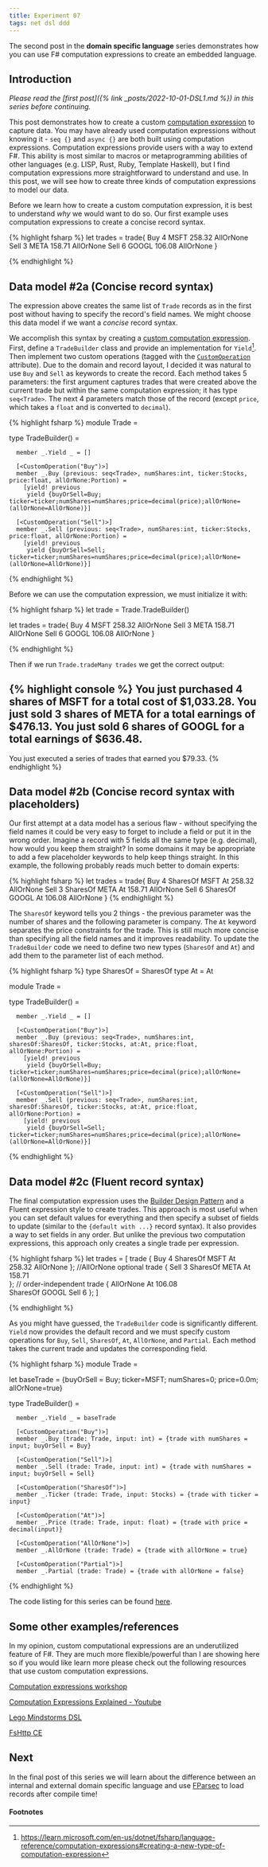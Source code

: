 ```yaml
---
title: Experiment 07
tags: net dsl ddd
---
```


The second post in the **domain specific language** series demonstrates how you can use F# computation expressions to create an embedded language.

## Introduction

*Please read the [first post]({% link _posts/2022-10-01-DSL1.md %}) in this series before continuing.*

This post demonstrates how to create a custom [computation expression](https://learn.microsoft.com/en-us/dotnet/fsharp/language-reference/computation-expressions) to capture data. You may have already used computation expressions without knowing it -  `seq {}` and `async {}` are both built using computation expressions. Computation expressions  provide users with a way to extend F#. This ability is most similar to macros or metaprogramming abilities of other languages (e.g. LISP, Rust, Ruby, Template Haskell), but I find computation expressions more straightforward to understand and use. In this post, we will see how to create three kinds of computation expressions to model our data. 

Before we learn how to create a custom computation expression, it is best to understand *why* we would want to do so. Our first example uses computation expressions to create a concise record syntax. 

{% highlight fsharp %}
let trades = 
  trade{
    Buy 4 MSFT 258.32 AllOrNone
    Sell 3 META 158.71 AllOrNone
    Sell 6 GOOGL 106.08 AllOrNone
  }

{% endhighlight %}

## Data model #2a (Concise record syntax)

The expression above creates the same list of `Trade` records as in the first post without having to specify the record's field names. We might choose this data model if we want a *concise* record syntax. 

We accomplish this syntax by creating a [custom computation expression](https://learn.microsoft.com/en-us/dotnet/fsharp/language-reference/computation-expressions#extending-existing-builders-with-new-custom-operations). First, define a `TradeBuilder` class and provide an implementation for `Yield`[^1]. Then implement two custom operations (tagged with the [`CustomOperation`](https://fsharp.github.io/fsharp-core-docs/reference/fsharp-core-customoperationattribute.html) attribute). Due to the domain and record layout, I decided it was natural to use `Buy` and `Sell` as keywords to create the record. Each method takes 5 parameters: the first argument captures trades that were created above the current trade but within the same computation expression; it has type `seq<Trade>`. The next 4 parameters match those of the record (except `price`, which takes a `float` and is converted to `decimal`). 

{% highlight fsharp %}
module Trade = 

  type TradeBuilder() =

      member _.Yield _ = []

      [<CustomOperation("Buy")>]
      member _.Buy (previous: seq<Trade>, numShares:int, ticker:Stocks, price:float, allOrNone:Portion) = 
        [yield! previous
         yield {buyOrSell=Buy; ticker=ticker;numShares=numShares;price=decimal(price);allOrNone=(allOrNone=AllOrNone)}]

      [<CustomOperation("Sell")>]
      member _.Sell (previous: seq<Trade>, numShares:int, ticker:Stocks, price:float, allOrNone:Portion) = 
        [yield! previous
         yield {buyOrSell=Sell; ticker=ticker;numShares=numShares;price=decimal(price);allOrNone=(allOrNone=AllOrNone)}]
{% endhighlight %}

Before we can use the computation expression, we must initialize it with:

{% highlight fsharp %}
let trade = Trade.TradeBuilder()

let trades = 
  trade{
    Buy 4 MSFT 258.32 AllOrNone
    Sell 3 META 158.71 AllOrNone
    Sell 6 GOOGL 106.08 AllOrNone
  }

{% endhighlight %}

Then if we run `Trade.tradeMany trades` we get the correct output:

{% highlight console %}
You just purchased 4 shares of MSFT for a total cost of $1,033.28.
You just sold 3 shares of META for a total earnings of $476.13.
You just sold 6 shares of GOOGL for a total earnings of $636.48.
-------------------------------------------------------------------
You just executed a series of trades that earned you $79.33.
{% endhighlight %}

## Data model #2b (Concise record syntax with placeholders)

Our first attempt at a data model has a serious flaw - without specifying the field names it could be very easy to forget to include a field or put it in the wrong order. Imagine a record with 5 fields all the same type (e.g. decimal), how would you keep them straight? In some domains it may be appropriate to add a few placeholder keywords to help keep things straight. In this example, the following probably reads much better to domain experts:

{% highlight fsharp %}
let trades = 
  trade{
    Buy 4 SharesOf MSFT At 258.32 AllOrNone
    Sell 3 SharesOf META At 158.71 AllOrNone
    Sell 6 SharesOf GOOGL At 106.08 AllOrNone
  }
{% endhighlight %}

The `SharesOf` keyword tells you 2 things - the previous parameter was the number of shares and the following parameter is company. The `At` keyword separates the price constraints for the trade. This is still much more concise than specifying all the field names and it improves readability. To update  the `TradeBuilder` code we need to define two new types (`SharesOf` and `At`) and add them to the parameter list of each method.

{% highlight fsharp %}
type SharesOf = SharesOf
type At = At

module Trade = 

  type TradeBuilder() =

      member _.Yield _ = []

      [<CustomOperation("Buy")>]
      member _.Buy (previous: seq<Trade>, numShares:int, sharesOf:SharesOf, ticker:Stocks, at:At, price:float, allOrNone:Portion) = 
        [yield! previous
         yield {buyOrSell=Buy; ticker=ticker;numShares=numShares;price=decimal(price);allOrNone=(allOrNone=AllOrNone)}]

      [<CustomOperation("Sell")>]
      member _.Sell (previous: seq<Trade>, numShares:int, sharesOf:SharesOf, ticker:Stocks, at:At, price:float, allOrNone:Portion) = 
        [yield! previous
         yield {buyOrSell=Sell; ticker=ticker;numShares=numShares;price=decimal(price);allOrNone=(allOrNone=AllOrNone)}]
        
{% endhighlight %}

## Data model #2c (Fluent record syntax)

The final computation expression uses the [Builder Design Pattern](https://refactoring.guru/design-patterns/builder) and a Fluent expression style to create trades. This approach is most useful when you can set default values for everything and then specify a subset of fields to update (similar to the `{default with ...}` record syntax). It also provides a way to set fields in any order. But unlike the previous two computation expressions, this approach only creates a single trade per expression. 

{% highlight fsharp %}
let trades = 
  [
    trade {
      Buy 4
      SharesOf MSFT
      At 258.32
      AllOrNone
    };
    //AllOrNone optional
    trade {
      Sell 3
      SharesOf META
      At 158.71      
    };
    // order-independent
    trade {
      AllOrNone
      At 106.08      
      SharesOf GOOGL
      Sell 6
    };
  ]
        
{% endhighlight %}

As you might have guessed, the `TradeBuilder` code is significantly different. `Yield` now provides the default record and we must specify custom operations for `Buy`, `Sell`, `SharesOf`, `At`, `AllOrNone`, and `Partial`. Each method takes the current trade and updates the corresponding field.  

{% highlight fsharp %}
module Trade = 

  let baseTrade = {buyOrSell = Buy; ticker=MSFT; numShares=0; price=0.0m; allOrNone=true}

  type TradeBuilder() =

      member _.Yield _ = baseTrade

      [<CustomOperation("Buy")>]
      member _.Buy (trade: Trade, input: int) = {trade with numShares = input; buyOrSell = Buy}

      [<CustomOperation("Sell")>]
      member _.Sell (trade: Trade, input: int) = {trade with numShares = input; buyOrSell = Sell}

      [<CustomOperation("SharesOf")>]
      member _.Ticker (trade: Trade, input: Stocks) = {trade with ticker = input}

      [<CustomOperation("At")>]
      member _.Price (trade: Trade, input: float) = {trade with price = decimal(input)}

      [<CustomOperation("AllOrNone")>]
      member _.AllOrNone (trade: Trade) = {trade with allOrNone = true}
    
      [<CustomOperation("Partial")>]
      member _.Partial (trade: Trade) = {trade with allOrNone = false}
        
{% endhighlight %}

The code listing for this series can be found [here](https://github.com/dlfelps/dsl-examples).

## Some other examples/references

In my opinion, custom computational expressions are an underutilized feature of F#. They are much more flexible/powerful than I are showing here so if you would like learn more please check out the following resources that use custom computation expressions.

[Computation expressions workshop](https://github.com/panesofglass/computation-expressions-workshop)

[Computation Expressions Explained - Youtube](https://www.youtube.com/watch?v=pC4ZIeOmgB0&t=2461s)

[Lego Mindstorms DSL](https://atlemann.github.io/fsharp/2019/12/11/mindstorms-dsl.html)

[FsHttp CE](https://github.com/fsprojects/FsHttp/blob/master/src/FsHttp/Dsl.CE.fs)


## Next

In the final post of this series we will learn about the difference between an internal and external domain specific language and use [FParsec](https://github.com/stephan-tolksdorf/fparsec) to load records after compile time! 

#### Footnotes

[^1]: https://learn.microsoft.com/en-us/dotnet/fsharp/language-reference/computation-expressions#creating-a-new-type-of-computation-expression